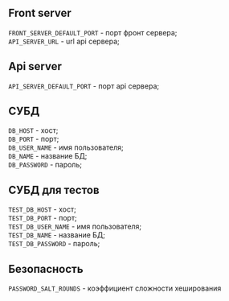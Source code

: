 ## Front server

`FRONT_SERVER_DEFAULT_PORT` - порт фронт сервера;  
`API_SERVER_URL` - url api сервера;  

## Api server

`API_SERVER_DEFAULT_PORT` - порт api сервера;   

## СУБД

`DB_HOST` - хост;  
`DB_PORT` - порт;  
`DB_USER_NAME` - имя пользователя;  
`DB_NAME` - название БД;  
`DB_PASSWORD` - пароль; 

## СУБД для тестов

`TEST_DB_HOST` - хост;  
`TEST_DB_PORT` - порт;  
`TEST_DB_USER_NAME` - имя пользователя;  
`TEST_DB_NAME` - название БД;  
`TEST_DB_PASSWORD` - пароль;  

## Безопасность

`PASSWORD_SALT_ROUNDS` - коэффициент сложности хеширования
